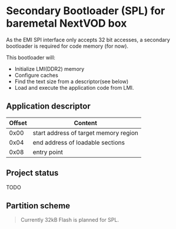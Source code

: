 # Secondary Bootloader (SPL) for baremetal NextVOD box

As the EMI SPI interface only accepts 32 bit accesses,
a secondary bootloader is required for code memory (for now).

This bootloader will:
* Initialize LMI(DDR2) memory
* Configure caches
* Find the text size from a descriptor(see below)
* Load and execute the application code from LMI.

## Application descriptor

| Offset | Content |
|-|-|
| 0x00 | start address of target memory region |
| 0x04 | end address of loadable sections |
| 0x08 | entry point |

## Project status
TODO

## Partition scheme
> Currently 32kB Flash is planned for SPL.
